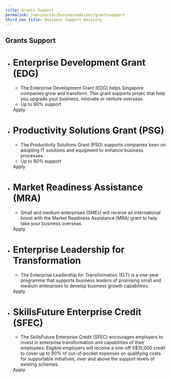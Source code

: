 ```yaml
---
title: Grants Support
permalink: /advisories/businessadvisor/grantssupport
third_nav_title: Business Support Advisory
---
```


## **Grants Support**

<div class="gobizfinapplyTable">
  <ul class="gobizfinapplyTable-firstTable">
    <li class="gobizfinapplyTable-firstTable_table">
      <h1 class="gobizfinapplyTable-firstTable_table__header">Enterprise Development Grant (EDG)</h1>
      <ul class="gobizfinapplyTable-firstTable_table__options">
        <li>The Enterprise Development Grant (EDG) helps Singapore companies grow and transform. This grant supports projec that help you upgrade your business, innovate or venture overseas.</li>
        <li>Up to 90% support</li>
      </ul>
      <div class="gobizfinapplyTable-firstTable_table__getstart">Apply</div>
    </li>
  </ul>
</div>

<div class="gobizfinapplyTable">
  <ul class="gobizfinapplyTable-firstTable">
    <li class="gobizfinapplyTable-firstTable_table">
      <h1 class="gobizfinapplyTable-firstTable_table__header">Productivity Solutions Grant (PSG)</h1>
      <ul class="gobizfinapplyTable-firstTable_table__options">
        <li>The Productivity Solutions Grant (PSG) supports companies keen on adopting IT solutions and equipment to enhance business processes.</li>
        <li>Up to 80% support</li>
      </ul>
      <div class="gobizfinapplyTable-firstTable_table__getstart">Apply</div>
    </li>
  </ul>
</div>

<div class="gobizfinapplyTable">
  <ul class="gobizfinapplyTable-firstTable">
    <li class="gobizfinapplyTable-firstTable_table">
      <h1 class="gobizfinapplyTable-firstTable_table__header">Market Readiness Assistance (MRA)</h1>
      <ul class="gobizfinapplyTable-firstTable_table__options">
        <li>Small and medium enterprises (SMEs) will receive an international boost with the Market Readiness Assistance (MRA) grant to help take your business overseas.</li>
      </ul>
      <div class="gobizfinapplyTable-firstTable_table__getstart">Apply</div>
    </li>
  </ul>
</div>

<div class="gobizfinapplyTable">
  <ul class="gobizfinapplyTable-firstTable">
    <li class="gobizfinapplyTable-firstTable_table">
      <h1 class="gobizfinapplyTable-firstTable_table__header">Enterprise Leadership for Transformation</h1>
      <ul class="gobizfinapplyTable-firstTable_table__options">
        <li>The Enterprise Leadership for Transformation (ELT) is a one-year programme that supports business leaders of promising small and medium enterprises to develop business growth capabilities.</li>
      </ul>
      <div class="gobizfinapplyTable-firstTable_table__getstart">Apply</div>
    </li>
  </ul>
</div>

<div class="gobizfinapplyTable">
  <ul class="gobizfinapplyTable-firstTable">
    <li class="gobizfinapplyTable-firstTable_table">
      <h1 class="gobizfinapplyTable-firstTable_table__header">SkillsFuture Enterprise Credit (SFEC)</h1>
      <ul class="gobizfinapplyTable-firstTable_table__options">
        <li>The SkillsFuture Enterprise Credit (SFEC) encourages employers to invest in enterprise transformation and capabilities of their employees. Eligible employers will receive a one-off S$10,000 credit to cover up to 90% of out-of-pocket expenses on qualifying costs for supportable initiatives, over and above the support levels of existing schemes.</li>
      </ul>
      <div class="gobizfinapplyTable-firstTable_table__getstart">Apply</div>
    </li>
  </ul>
</div>